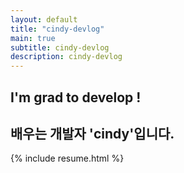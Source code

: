 ```yaml
---
layout: default
title: "cindy-devlog"
main: true
subtitle: cindy-devlog
description: cindy-devlog
---
```


<div class="intro-animation">
<section class="explanation">
    <h1 class="intro">
    I'm grad to develop !
    </h1>
    <!-- <h1 class="intro">a Digital Product Designer at 
        <div class="intro-link">
            <a class="transition" href="http://ridicorp.com/" target="_blank">
                RIDI
            </a>
            <div class="underline-mask transition"></div>
            <div class="underline"></div>
        </div>.
    </h1> -->
    <h2 class="intro">배우는 개발자 'cindy'입니다.</h2>
</section>
</div>
{% include resume.html %}
